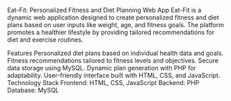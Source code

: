 Eat-Fit: Personalized Fitness and Diet Planning Web App
Eat-Fit is a dynamic web application designed to create personalized fitness and diet plans based on user inputs like weight, age, and fitness goals. 
The platform promotes a healthier lifestyle by providing tailored recommendations for diet and exercise routines.

Features
Personalized diet plans based on individual health data and goals.
Fitness recommendations tailored to fitness levels and objectives.
Secure data storage using MySQL.
Dynamic plan generation with PHP for adaptability.
User-friendly interface built with HTML, CSS, and JavaScript.
Technology Stack
Frontend: HTML, CSS, JavaScript
Backend: PHP
Database: MySQL
